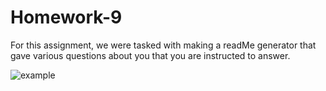 # Homework-9

For this assignment, we were tasked with making a readMe generator that gave various questions about you that you are instructed to answer.

![example](example.png)
